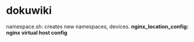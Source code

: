 # dokuwiki
namespace.sh: creates new namespaces, devices. <b>
nginx_location_config: nginx virtual host config <b>
